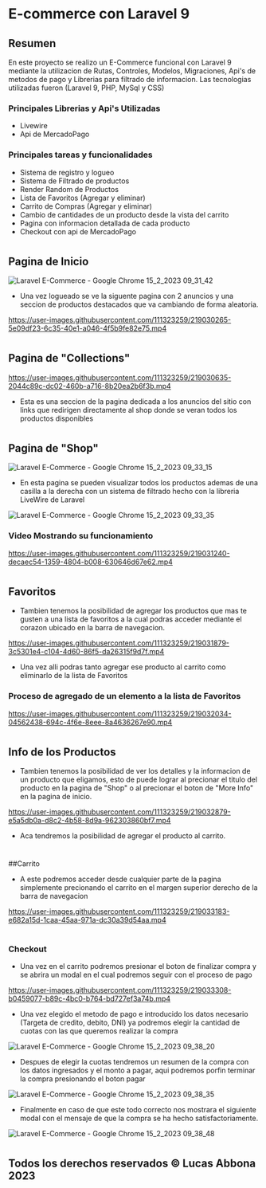 # E-commerce con Laravel 9

## Resumen

En este proyecto se realizo un E-Commerce funcional con Laravel 9 mediante la utilizacion de Rutas, Controles, Modelos, Migraciones, Api's de metodos de pago y Librerias para filtrado de informacion. Las tecnologias utilizadas fueron (Laravel 9, PHP, MySql y CSS)

### Principales Librerias y Api's Utilizadas
- Livewire
- Api de MercadoPago

### Principales tareas y funcionalidades

- Sistema de registro y logueo
- Sistema de Filtrado de productos
- Render Random de Productos
- Lista de Favoritos (Agregar y eliminar)
- Carrito de Compras (Agregar y eliminar)
- Cambio de cantidades de un producto desde la vista del carrito
- Pagina con informacion detallada de cada producto
- Checkout con api de MercadoPago

#

## Pagina de Inicio

![Laravel E-Commerce - Google Chrome 15_2_2023 09_31_42](https://user-images.githubusercontent.com/111323259/219030002-6dfc6b01-d276-4bc0-8968-bf5ea194a6c2.png)

- Una vez logueado se ve la siguente pagina con 2 anuncios y una seccion de productos destacados que va cambiando de forma aleatoria.

https://user-images.githubusercontent.com/111323259/219030265-5e09df23-6c35-40e1-a046-4f5b9fe82e75.mp4

#

## Pagina de "Collections"

https://user-images.githubusercontent.com/111323259/219030635-2044c89c-dc02-460b-a716-8b20ea2b6f3b.mp4

- Esta es una seccion de la pagina dedicada a los anuncios del sitio con links que redirigen directamente al shop donde se veran todos los productos disponibles

#

## Pagina de "Shop"

![Laravel E-Commerce - Google Chrome 15_2_2023 09_33_15](https://user-images.githubusercontent.com/111323259/219030814-a865c0fd-d7af-41b2-9cf7-09cf01e05033.png)

- En esta pagina se pueden visualizar todos los productos ademas de una casilla a la derecha con un sistema de filtrado hecho con la libreria LiveWire de Laravel

![Laravel E-Commerce - Google Chrome 15_2_2023 09_33_35](https://user-images.githubusercontent.com/111323259/219031144-88459471-eff9-49ce-85de-539c3712a8b2.png)

### Video Mostrando su funcionamiento

https://user-images.githubusercontent.com/111323259/219031240-decaec54-1359-4804-b008-630646d67e62.mp4

#

## Favoritos

- Tambien tenemos la posibilidad de agregar los productos que mas te gusten a una lista de favoritos a la cual podras acceder mediante el corazon ubicado en la barra de navegacion.

https://user-images.githubusercontent.com/111323259/219031879-3c5301e4-c104-4d60-86f5-da26315f9d7f.mp4

- Una vez alli podras tanto agregar ese producto al carrito como eliminarlo de la lista de Favoritos

### Proceso de agregado de un elemento a la lista de Favoritos

https://user-images.githubusercontent.com/111323259/219032034-04562438-694c-4f6e-8eee-8a4636267e90.mp4

#

## Info de los Productos

- Tambien tenemos la posibilidad de ver los detalles y la informacion de un producto que eligamos, esto de puede lograr al precionar el titulo del producto en la pagina de "Shop" o al precionar el boton de "More Info" en la pagina de inicio.

https://user-images.githubusercontent.com/111323259/219032879-e5a5db0a-d8c2-4b58-8d9a-962303860bf7.mp4

- Aca tendremos la posibilidad de agregar el producto al carrito.

#

##Carrito 

- A este podremos acceder desde cualquier parte de la pagina simplemente precionando el carrito en el margen superior derecho de la barra de navegacion

https://user-images.githubusercontent.com/111323259/219033183-e682a15d-1caa-45aa-971a-dc30a39d54aa.mp4

#

### Checkout

- Una vez en el carrito podremos presionar el boton de finalizar compra y se abrira un modal en el cual podremos seguir con el proceso de pago

https://user-images.githubusercontent.com/111323259/219033308-b0459077-b89c-4bc0-b764-bd727ef3a74b.mp4

- Una vez elegido el metodo de pago e introducido los datos necesario (Targeta de credito, debito, DNI) ya podremos elegir la cantidad de cuotas con las que queremos realizar la compra

![Laravel E-Commerce - Google Chrome 15_2_2023 09_38_20](https://user-images.githubusercontent.com/111323259/219033626-a668098d-cd64-4bf3-9950-17ae1b7b2735.png)

- Despues de elegir la cuotas tendremos un resumen de la compra con los datos ingresados y el monto a pagar, aqui podremos porfin terminar la compra presionando el boton pagar

![Laravel E-Commerce - Google Chrome 15_2_2023 09_38_35](https://user-images.githubusercontent.com/111323259/219033995-7e05ee33-644a-4c67-99b8-4af28f43518f.png)

- Finalmente en caso de que este todo correcto nos mostrara el siguiente modal con el mensaje de que la compra se ha hecho satisfactoriamente.

![Laravel E-Commerce - Google Chrome 15_2_2023 09_38_48](https://user-images.githubusercontent.com/111323259/219034332-42b50e73-0e7f-436d-9360-581cfe79f7cd.png)

# 

## Todos los derechos reservados &copy; Lucas Abbona 2023

